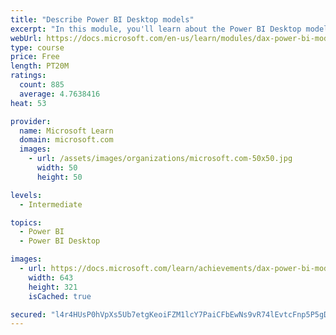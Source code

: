 ```yaml
---
title: "Describe Power BI Desktop models"
excerpt: "In this module, you'll learn about the Power BI Desktop model structure, star schema design basics, analytics queries, and report visual configuration. This module provides a strong foundation on which you can learn to optimize model designs and add model calculations."
webUrl: https://docs.microsoft.com/en-us/learn/modules/dax-power-bi-models/
type: course
price: Free
length: PT20M
ratings:
  count: 885
  average: 4.7638416
heat: 53

provider:
  name: Microsoft Learn
  domain: microsoft.com
  images:
    - url: /assets/images/organizations/microsoft.com-50x50.jpg
      width: 50
      height: 50

levels:
  - Intermediate

topics:
  - Power BI
  - Power BI Desktop

images:
  - url: https://docs.microsoft.com/learn/achievements/dax-power-bi-models-social.png
    width: 643
    height: 321
    isCached: true

secured: "l4r4HUsP0hVpXs5Ub7etgKeoiFZM1lcY7PaiCFbEwNs9vR74lEvtcFnp5P5gDeLZTSod650NxgU8hKku/EfmIBDCEV33ob7rnJJ6DFHtsyHBrRB6+oB8ABd1BT1DfkqKqSnSVpD9xQfAggY+RROYbenJpaJu7SnU4JBWenv/q53YvApdShYpbyQIz/XlwtDXXtgjambDm8xOP32aTCBFxVAqU//o3+03X2UOebpPHaRTUs9+aQtGlOE54J7nm4myhws9TiU9mS1Jo4cLrmb3gAj6xTSEiF5eh4sXclKr5vCeGcXfGc0jVL8g562sHSAXt/ePJYTNHyyMMOMDm3GGCyyKDJk/a1cNQu2O54IdEjJQ2LX15zk1f0o6zXn3V7OWCezxSAfoqxn/LOwOoMCkAvJ4O4H0kDxNhUQZ7jzvA1o=;J3xe3wqpbLoMuUTm2ZJ9ng=="
---
```


